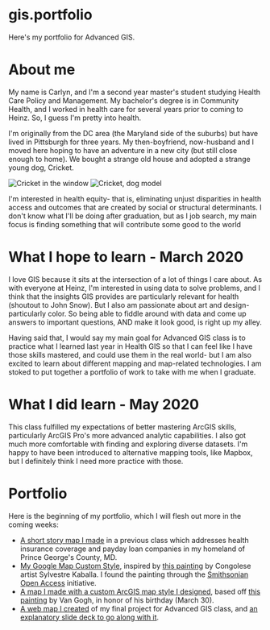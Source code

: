 # gis.portfolio
Here's my portfolio for Advanced GIS.

# About me

My name is Carlyn, and I'm a second year master's student studying Health Care Policy and Management. My bachelor's degree is in Community Health, and I worked in health care for several years prior to coming to Heinz. So, I guess I'm pretty into health.

I'm originally from the DC area (the Maryland side of the suburbs) but have lived in Pittsburgh for three years. My then-boyfriend, now-husband and I moved here hoping to have an adventure in a new city (but still close enough to home). We bought a strange old house and adopted a strange young dog, Cricket.

![Cricket in the window](https://lh3.googleusercontent.com/02A6XyQZNyqVnR58mLOxxRB2sieNj0XqWBCMGRLpu7YTEFRT7uhvieST8KUPxX2u0NcSHcYUwaaigAw7J85J3pkabcT9gfleQNWrZYTtzBcTfS8chnrE3aPUJVH5mJM0tLTWy6gU-rD56KsteXUZp5W2728xALqjibmB85VbCKYGHQqiQEeo4l1QbhucwS6BRMRJ3MNLRPE0LLNR42KS65cyNAKijzPB4KLCSUwD-EzgW5526vMwyhjL_i6R-GhRlY8PrzS4cCkmPWqnr9RvCBC15h2Po5nuTernNJT5yYn6LQs_lBLLa4TE8ZfxB4Dn7221TOjr0QNEU82GZAfOQ6KOkD_0JpU3dGiv2YAMn0xcunXRNB77T5ShZ-MXfG1lXTjNCY7x9qJmpZpgVw9Icwp3Zn7-jQECc8glmog0QNB7EMDBGmJnNBDfCaVJjcTYmGuEko63T3gqrPU4ZfgwCWt5QG9z-AJYELMgqUEaeQBdlw6ivCdd791Ti-aTkcFdflxC8R7dCJkzuiXP59z0DBl1G2Pp6tjCrIBFWhMP4Mfp18jJB-XSCZupZIzM0r_3iXX0JOdjDR61XEtN04tIvxODQKyL-6artXDmP7JbnwYDA2t2i4haZbl4OIwy1Ees4q0D9Th_tHhjP_7VWKz2tEflf-mQ7CnKwtlZFjTlU1dgzIpPqQBEt8z4hqpiVt8=w432-h576-no) ![Cricket, dog model](https://lh3.googleusercontent.com/jqbhrzHDipqEGjWD7WqkKnQTesCYmR1aMZac3GulTFNef_rZlJThU0VFs8mItsi4GsSxazWpDEOKLLf8RRKOr73GJ8658XzRaJMw6JmprHUdmvJTqTUjLv9wB1Xey6HOvDKCEotuXbkBA9kbOTBC7mMqgxHm0mS3WutuAernY7tnW73u9SoProSRyjG9Kms3zXpwmY2JC3UJ00DNaInWyDNVvy5mAaRqgcG5DXBTi1UEmpdax50qeXg_i3JrxRvvpF_EJ9Bspq9DYdZzdNd-WWUapPVhFuhq1O5eXLs6uS-VmrNcqa08ytAW-jBGl4eTXvzQ4brETlX-D-3amsbt5Vv2mWjDoacHZz8cFVmTShjO1aKrVTu-y3JAEgdyjxW8LSEFvnCZsa3qHuB8x7_z49Z3Xc0dxsjcNAQ1BiGXeve2yHiZK96Tl45dtU2akGwb8GOyVvxcJlY7U62W-e8otBvZniO-3pMVdzz55Eqcwhi2mbKEg1LEzYwZxFSsQoS2MAbJO4fy8QZW-j5Dtl_nSsRpwF5zaIjiUxuO3PNiOos-4VagSPQr_zo1jaoywer4fGCjPE_vCe_HJXT10lKJa9DAmHBPufOK__AZMFTBP0sOePAVUGJlwYa24tjkjx2BgCROTN0UKHFZ4EiYylWf4vqzyhljiL2jcbAib_dYNT3aiYk30xc7z4Y7-PVmgOI=w432-h576-no)

I'm interested in health equity- that is, eliminating unjust disparities in health access and outcomes that are created by social or structural determinants. I don't know what I'll be doing after graduation, but as I job search, my main focus is finding something that will contribute some good to the world

# What I hope to learn - March 2020

I love GIS because it sits at the intersection of a lot of things I care about. As with everyone at Heinz, I'm interested in using data to solve problems, and I think that the insights GIS provides are particularly relevant for health (shoutout to John Snow). But I also am passionate about art and design- particularly color. So being able to fiddle around with data and come up answers to important questions, AND make it look good, is right up my alley.

Having said that, I would say my main goal for Advanced GIS class is to practice what I learned last year in Health GIS so that I can feel like I have those skills mastered, and could use them in the real world- but I am also excited to learn about different mapping and map-related technologies. I am stoked to put together a portfolio of work to take with me when I graduate.

# What I did learn - May 2020

This class fulfilled my expectations of better mastering ArcGIS skills, particularly ArcGIS Pro's more advanced analytic capabilities. I also got much more comfortable with finding and exploring diverse datasets. I'm happy to have been introduced to alternative mapping tools, like Mapbox, but I definitely think I need more practice with those.

# Portfolio

Here is the beginning of my portfolio, which I will flesh out more in the coming weeks:

* [A short story map I made](https://arcg.is/1KT1SP) in a previous class which addresses health insurance coverage and payday loan companies in my homeland of Prince George's County, MD.
* [My Google Map Custom Style](https://carlynvandyke.github.io/gis.portfolio/kaballamap.html), inspired by [this painting](https://africa.si.edu/collections/view/objects/asitem/items$0040:14379) by Congolese artist Sylvestre Kaballa. I found the painting through the [Smithsonian Open Access](https://www.si.edu/openaccess) initiative.
* [A map I made with a custom ArcGIS map style I designed](https://arcg.is/SS94q), based off [this painting](https://collection.barnesfoundation.org/objects/4720/The-Postman-(Joseph-Etienne-Roulin)/) by Van Gogh, in honor of his birthday (March 30).
* [A web map I created](https://arcg.is/00bLia) of my final project for Advanced GIS class, and [an explanatory slide deck to go along with it](https://docs.google.com/presentation/d/1jHZoTfihg7whOiGZxnR_KejPMNhBDR9r7nGZKT3nEtY/edit?usp=sharing).
